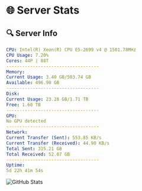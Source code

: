 # 🌐 Server Stats
## 🔍 Server Info
```yaml
CPU: Intel(R) Xeon(R) CPU E5-2699 v4 @ 1501.78MHz
CPU Usage: 7.20%
Cores: 44P | 88T
-----------------------------------
Memory:
Current Usage: 3.40 GB/503.74 GB
Available: 496.98 GB
-----------------------------------
Disk:
Current Usage: 23.28 GB/1.71 TB
Free: 1.60 TB
-----------------------------------
GPU:
No GPU detected
-----------------------------------
Network:
Current Transfer (Sent): 553.85 KB/s
Current Transfer (Received): 44.90 KB/s
Total Sent: 315.21 GB
Total Received: 52.07 GB
-----------------------------------
Uptime:
5d 22h 41m 54s
```
![GitHub Stats](https://img.shields.io/badge/Updated-2025-04-25_15:50:42-blue)